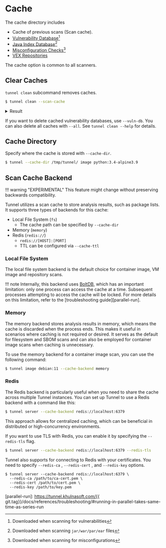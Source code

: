 # Cache
The cache directory includes 

- Cache of previous scans (Scan cache).
- [Vulnerability Database][tunnel-db][^1]
- [Java Index Database][tunnel-java-db][^2]
- [Misconfiguration Checks][misconf-checks][^3]
- [VEX Repositories](../supply-chain/vex/repo.md)
 
The cache option is common to all scanners.

## Clear Caches
`tunnel clean` subcommand removes caches.

```bash
$ tunnel clean --scan-cache
```

<details>
<summary>Result</summary>

```
2024-06-21T21:58:21+04:00       INFO    Removing scan cache...
```

</details>

If you want to delete cached vulnerability databases, use `--vuln-db`.
You can also delete all caches with `--all`.
See `tunnel clean --help` for details.

## Cache Directory
Specify where the cache is stored with `--cache-dir`.

```bash
$ tunnel --cache-dir /tmp/tunnel/ image python:3.4-alpine3.9
```

## Scan Cache Backend
!!! warning "EXPERIMENTAL"
    This feature might change without preserving backwards compatibility.

Tunnel utilizes a scan cache to store analysis results, such as package lists.
It supports three types of backends for this cache: 

- Local File System (`fs`)
    - The cache path can be specified by `--cache-dir`
- Memory (`memory`)
- Redis (`redis://`)
    - `redis://[HOST]:[PORT]`
    - TTL can be configured via `--cache-ttl`

### Local File System
The local file system backend is the default choice for container image, VM image and repository scans.

!!! note
    Internally, this backend uses [BoltDB][boltdb], which has an important limitation: only one process can access the cache at a time.
    Subsequent processes attempting to access the cache will be locked.
    For more details on this limitation, refer to the [troubleshooting guide][parallel-run].

### Memory
The memory backend stores analysis results in memory, which means the cache is discarded when the process ends.
This makes it useful in scenarios where caching is not required or desired.
It serves as the default for filesystem and SBOM scans and can also be employed for container image scans when caching is unnecessary.

To use the memory backend for a container image scan, you can use the following command:

```bash
$ tunnel image debian:11 --cache-backend memory
```

### Redis

The Redis backend is particularly useful when you need to share the cache across multiple Tunnel instances.
You can set up Tunnel to use a Redis backend with a command like this:

```bash
$ tunnel server --cache-backend redis://localhost:6379
```

This approach allows for centralized caching, which can be beneficial in distributed or high-concurrency environments.

If you want to use TLS with Redis, you can enable it by specifying the `--redis-tls` flag.

```bash
$ tunnel server --cache-backend redis://localhost:6379 --redis-tls
```

Tunnel also supports for connecting to Redis with your certificates.
You need to specify `--redis-ca` , `--redis-cert` , and `--redis-key` options.

```
$ tunnel server --cache-backend redis://localhost:6379 \
  --redis-ca /path/to/ca-cert.pem \
  --redis-cert /path/to/cert.pem \
  --redis-key /path/to/key.pem
```

[tunnel-db]: ./db.md
[tunnel-java-db]: ./db.md
[misconf-checks]: ../scanner/misconfiguration/check/builtin.md
[boltdb]: https://github.com/etcd-io/bbolt
[parallel-run]: https://tunnel.khulnasoft.com/{{ git.tag}}/docs/references/troubleshooting/#running-in-parallel-takes-same-time-as-series-run

[^1]: Downloaded when scanning for vulnerabilities
[^2]: Downloaded when scanning `jar/war/par/ear` files
[^3]: Downloaded when scanning for misconfigurations